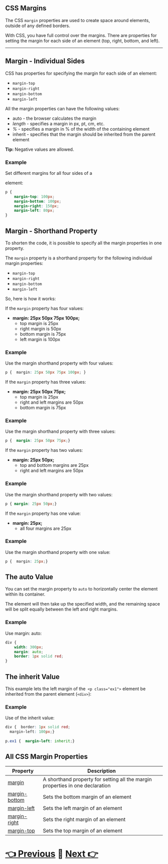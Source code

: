 ## CSS Margins
<!-- <body style="background-color:skyblue;> -->

The CSS `margin` properties are used to create space around elements, outside of any defined borders.

With CSS, you have full control over the margins. There are properties for setting the margin for each side of an element (top, right, bottom, and left).

___

## Margin - Individual Sides

CSS has properties for specifying the margin for each side of an element:

-   `margin-top`
-   `margin-right`
-   `margin-bottom`
-   `margin-left`

All the margin properties can have the following values:

-   auto - the browser calculates the margin
-   _length_ - specifies a margin in px, pt, cm, etc.
-   _%_ - specifies a margin in % of the width of the containing element
-   inherit - specifies that the margin should be inherited from the parent element

**Tip:** Negative values are allowed.

### Example

Set different margins for all four sides of a <p> element:
```css
p {
    margin-top: 100px;  
    margin-bottom: 100px;  
    margin-right: 150px;  
    margin-left: 80px;
}
```

## Margin - Shorthand Property

To shorten the code, it is possible to specify all the margin properties in one property.

The `margin` property is a shorthand property for the following individual margin properties:

-   `margin-top`
-   `margin-right`
-   `margin-bottom`
-   `margin-left`

So, here is how it works:

If the `margin` property has four values:

-   **margin: 25px 50px 75px 100px;**
    -   top margin is 25px
    -   right margin is 50px
    -   bottom margin is 75px
    -   left margin is 100px

### Example

Use the margin shorthand property with four values:
```css
p {  margin: 25px 50px 75px 100px; }
```

If the `margin` property has three values:

-   **margin: 25px 50px 75px;**
    -   top margin is 25px
    -   right and left margins are 50px
    -   bottom margin is 75px

### Example

Use the margin shorthand property with three values: 
```css
p {  margin: 25px 50px 75px;}
```

If the `margin` property has two values:

-   **margin: 25px 50px;**
    -   top and bottom margins are 25px
    -   right and left margins are 50px

### Example

Use the margin shorthand property with two values: 
```css
p { margin: 25px 50px;}
```

If the `margin` property has one value:

-   **margin: 25px;**
    -   all four margins are 25px

### Example

Use the margin shorthand property with one value: 
```css
p {  margin: 25px;}
```

## The auto Value

You can set the margin property to `auto` to horizontally center the element within its container.

The element will then take up the specified width, and the remaining space will be split equally between the left and right margins.

### Example

Use margin: auto:
```css
div { 
    width: 300px;  
    margin: auto;  
    border: 1px solid red;
}
```

## The inherit Value

This example lets the left margin of the` <p class="ex1">` element be inherited from the parent element (`<div>`):

### Example

Use of the inherit value:
```css
div {  border: 1px solid red;  
  margin-left: 100px;}  
  
p.ex1 {  margin-left: inherit;}
```

## All CSS Margin Properties

| Property | Description |
| --- | --- |
| [margin]() | A shorthand property for setting all the margin properties in one declaration |
| [margin-bottom]() | Sets the bottom margin of an element |
| [margin-left]() | Sets the left margin of an element |
| [margin-right]() | Sets the right margin of an element |
| [margin-top]() | Sets the top margin of an element |


# [👈 Previous](../09_Padding/01_Padding.md) 📝 [Next 👉](../11_Hight_Width/01_Height_Width_and_Max_width.md)